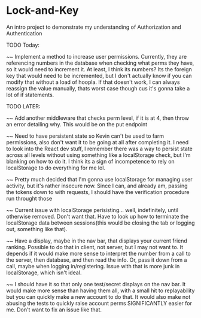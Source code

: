 # Lock-and-Key
An intro project to demonstrate my understanding of Authorization and Authentication

TODO Today: 

 ~~ Implement a method to increase user permissions. Currently, they are referencing numbers in the database when checking what perms they have, so it would need to increment it. At least, I think its numbers? Its the foreign key that would need to be incremented, but I don't actually know if you can modify that without a load of hoopla. If that doesn't work, I can always reassign the value manually, thats worst case though cus it's gonna take a lot of if statements.

TODO LATER: 

 ~~ Add another middleware that checks perm level, if it is at 4, then throw an error detailing why. This would be on the put endpoint

 ~~ Need to have persistent state so Kevin can't be used to farm permissions, also don't want it to be going at all after completing it. I need to look into the React dev stuff, I remember there was a way to persist state across all levels without using something like a localStorage check, but I'm blanking on how to do it. I think its a sign of incompetence to rely on localStorage to do everything for me lol.

 ~~ Pretty much decided that I'm gonna use localStorage for managing user activity, but it's rather insecure now. Since I can, and already am, passing the tokens down to with requests, I should have the verification procedure run throught those

 ~~ Current issue with localStorage perisisting... well, indefinitely, until otherwise removed. Don't want that. Have to look up how to terminate the localStorage data between sessions(this would be closing the tab or logging out, something like that).

 ~~ Have a display, maybe in the nav bar, that displays your current friend ranking. Possible to do that in client, not server, but I may not want to. It depends if it would make more sense to interpret the number from a call to the server, then database, and then read the info. Or, pass it down from a call, maybe when logging in/registering. Issue with that is more junk in localStorage, which isn't ideal.

 ~~ I should have it so that only one test/secret displays on the nav bar. It would make more sense than having them all, with a small hit to replayability but you can quickly make a new account to do that. It would also make not abusing the tests to quickly raise account perms SIGNIFICANTLY easier for me. Don't want to fix an issue like that.
 
